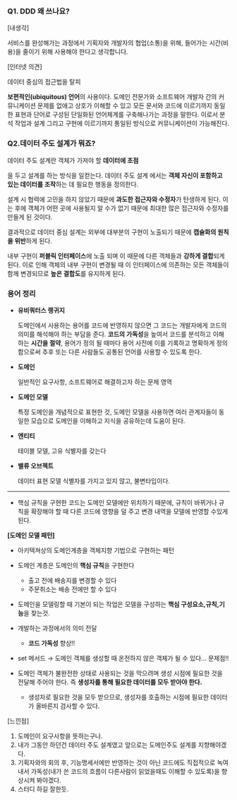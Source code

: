 ### **Q1**. DDD 왜 쓰나요?

[내생각]

서비스를 완성해가는 과정에서 기획자와 개발자의 협업(소통)을 위해, 들어가는 시간(비용)을 줄이기 위해 사용해야 한다고 생각합니다.

[인터넷 의견]

데이터 중심의 접근법을 탈피

**보편적인(ubiquitous) 언어**의 사용이다. 도메인 전문가와 소프트웨어 개발자 간의 커뮤니케이션 문제를 없애고 상호가 이해할 수 있고 모든 문서와 코드에 이르기까지 동일한 표현과 단어로 구성된 단일화된 언어체계를 구축해나가는 과정을 말한다. 이로서 분석 작업과 설계 그리고 구현에 이르기까지 통일된 방식으로 커뮤니케이션이 가능해진다.

### Q2.데이터 주도 설계가 뭐죠?

데이터 주도 설계란 객체가 가져야 할 **데이터에 초점**

을 두고 설계를 하는 방식을 일컫는다.
 데이터 주도 설계 에서는 **객체 자신이 포함하고 있는 데이터를 조작**하는 데 필요한 행동을 정의한다.

설계 시 협력에 고민을 하지 않았기 때문에 **과도한 접근자와 수정자**가 탄생하게 된다. 이는 후에 객체가 어떤 곳에 사용될지 알 수가 없기 때문에 최대한 많은 접근자와 수정자를 만들게 된 것이다.

결과적으로 데이터 중심 설계는 외부에 대부분의 구현이 노출되기 때문에 **캡슐화의 원칙을 위반**하게 된다.

내부 구현이 **퍼블릭 인터페이스**에 노출 되며 이 때문에 다른 객체들과 **강하게 결합**되게 된다. 이로 인해 객체의 내부 구현이 변경될 때 이 인터페이스에 의존하는 모든 객체들이 함께 변경되므로 **높은 결합도**를 유지하게 된다.

### 용어 정리

- **유비쿼터스 랭귀지**
    
    도메인에서 사용하는 용어를 코드에 반영하지 않으면 그 코드는 개발자에게 코드의 의미를 해석해야 하는 부담을 준다. **코드의 가독성**을 높여서 코드를 분석하고 이해하는 **시간을 절약**, 용어가 정의 될 때마다 용어 사전에 이를 기록하고 명확하게 정의 함으로써 추후 또는 다른 사람들도 공통된 언어를 사용할 수 있도록 한다.
    
- **도메인**
    
    일반적인 요구사항, 소프트웨어로 해결하고자 하는 문제 영역
    
- **도메인 모델**
    
    특정 도메인을 개념적으로 표현한 것, 도메인 모델을 사용하면 여러 관계자들이 동일한 모습으로 도메인을 이해하고 지식을 공유하는데 도움이 된다.
    
- **엔티티**
    
    테이블 모델, 고유 식별자를 갖는다
    
- **밸류 오브젝트**
    
    데이터 표현 모델 식별자를 가지고 있지 않고, 불변타입이다.
    

---

- 핵심 규칙을 구현한 코드는 도메인 모델에만 위치하기 때문에, 규칙이 바뀌거나 규칙을 확장해야 할 때 다른 코드에 영향을 덜 주고 변경 내역을 모델에 반영할 수있게 된다.

**[도메인 모델 패턴]**

- 아키텍쳐상의 도메인계층을 객체지향 기법으로 구현하는 패턴
- 도메인 계층은 도메인의 **핵심 규칙**을 구현한다
    - 출고 전에 배송지를 변경할 수 있다
    - 주문취소는 배송 전에만 할 수 있다

- 도메인을 모델링할 때 기본이 되는 작업은 모델을 구성하는 **핵심 구성요소,규칙,기능**을 찾는것.
- 개발하는 과정에서의 의미 전달
    - **코드 가독성** 향상!!
- set 메서드 → 도메인 객체를 생성할 때 온전하지 않은 객체가 될 수 있다… 문제점!!
- 도메인 객체가 불완전한 상태로 사용되는 것을 막으려며 생성 시점에 필요한 것을 전달해 주어야 한다. 즉 **생성자를 통해 필요한 데이터를 모두 받아야 한다.**
    - 생성자로 필요한 것을 모두 받으므로, 생성자를 호출하는 시점에 필요한 데이터가 올바른지 검사할 수 있다.

[느낀점]
1. 도메인이 요구사항을 뜻하는구나.
2. 내가 그동안 하던건 데이터 주도 설계였고 앞으로는 도메인주도 설계를 지향해야겠다.
3. 기획자와의 회의 후, 기능명세서에만 반영하는 것이 아닌 코드에도 직접적으로 녹여내서 가독성(내가 쓴 코드의 흐름이 다른사람이 읽었을때도 이해할 수 있도록)을 향상시켜 봐야겠다.
4. 스터디 하길 잘한듯.